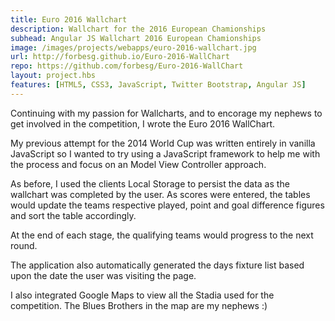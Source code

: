 ```yaml
---
title: Euro 2016 Wallchart
description: Wallchart for the 2016 European Chamionships
subhead: Angular JS Wallchart 2016 European Chamionships
image: /images/projects/webapps/euro-2016-wallchart.jpg
url: http://forbesg.github.io/Euro-2016-WallChart
repo: https://github.com/forbesg/Euro-2016-WallChart
layout: project.hbs
features: [HTML5, CSS3, JavaScript, Twitter Bootstrap, Angular JS]
---
```


Continuing with my passion for Wallcharts, and to encorage my nephews to get involved
in the competition, I wrote the Euro 2016 WallChart.

My previous attempt for the 2014 World Cup was written entirely in vanilla JavaScript
so I wanted to try using a JavaScript framework to help me with the process and
focus on an Model View Controller approach.

As before, I used the clients Local Storage to persist the data as the wallchart was completed
by the user. As scores were entered, the tables would update the teams respective
played, point and goal difference figures and sort the table accordingly.

At the end of each stage, the qualifying teams would progress to the next round.

The application also automatically generated the days fixture list based upon the
date the user was visiting the page.

I also integrated Google Maps to view all the Stadia used for the competition. The
Blues Brothers in the map are my nephews :)

